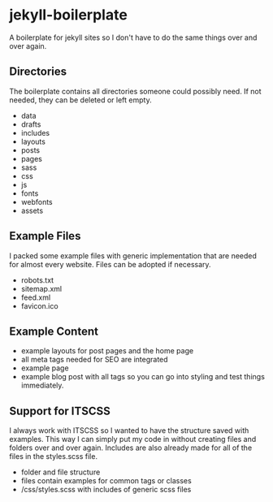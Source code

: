 # jekyll-boilerplate
A boilerplate for jekyll sites so I don't have to do the same things over and over again.

## Directories
The boilerplate contains all directories someone could possibly need. If not needed, they can be deleted or left empty.
- data
- drafts
- includes
- layouts
- posts
- pages
- sass
- css
- js
- fonts
- webfonts
- assets

## Example Files
I packed some example files with generic implementation that are needed for almost every website. Files can be adopted if necessary.
- robots.txt
- sitemap.xml
- feed.xml
- favicon.ico

## Example Content
- example layouts for post pages and the home page
- all meta tags needed for SEO are integrated
- example page
- example blog post with all tags so you can go into styling and test things immediately.

## Support for ITSCSS
I always work with ITSCSS so I wanted to have the structure saved with examples. This way I can simply put my code in without creating files and folders over and over again. Includes are also already made for all of the files in the styles.scss file.
- folder and file structure
- files contain examples for common tags or classes
- /css/styles.scss with includes of generic scss files
